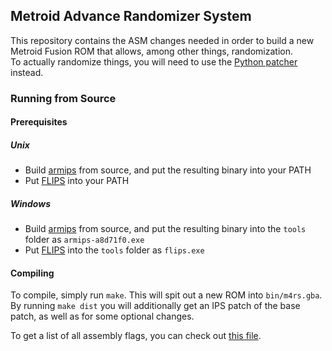 ## Metroid Advance Randomizer System
This repository contains the ASM changes needed in order to build a new Metroid Fusion ROM that allows, among other things, randomization.  
To actually randomize things, you will need to use the [Python patcher](https://github.com/MetroidAdvRandomizerSystem/mars-patcher) instead.

### Running from Source

#### Prerequisites

##### Unix
- Build [armips](https://github.com/Kingcom/armips) from source, and put the resulting binary into your PATH
- Put [FLIPS](https://github.com/Alcaro/Flips/releases) into your PATH

##### Windows
- Build [armips](https://github.com/Kingcom/armips) from source, and put the resulting binary into the `tools` folder as `armips-a8d71f0.exe`
- Put [FLIPS](https://github.com/Alcaro/Flips/releases) into the `tools` folder as `flips.exe`

#### Compiling
To compile, simply run `make`.  This will spit out a new ROM into `bin/m4rs.gba`.  
By running `make dist` you will additionally get an IPS patch of the base patch, as well as for some optional changes.

To get a list of all assembly flags, you can check out [this file](https://github.com/MetroidAdvRandomizerSystem/MARS-Fusion/blob/main/src/main.s).
